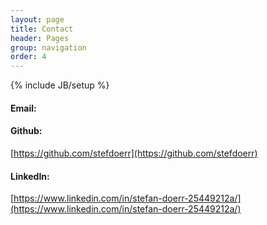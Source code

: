 ```yaml
---
layout: page
title: Contact
header: Pages
group: navigation
order: 4
---
```

{% include JB/setup %}

#### Email: 

<script language="JavaScript">
var username = "stefdoerr";
var hostname = "gmail.com";
var linktext = username + "@" + hostname ;
document.write("<a href='" + "mail" + "to:" + username + "@" + hostname + "'>" + linktext + "</a>");
</script>

#### Github:
[https://github.com/stefdoerr](https://github.com/stefdoerr)

#### LinkedIn:
[https://www.linkedin.com/in/stefan-doerr-25449212a/](https://www.linkedin.com/in/stefan-doerr-25449212a/)



